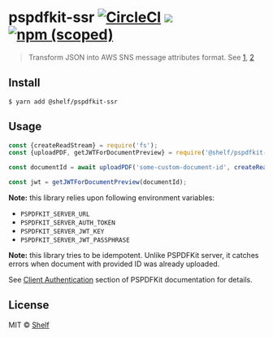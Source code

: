 # pspdfkit-ssr [![CircleCI](https://circleci.com/gh/shelfio/pspdfkit-ssr/tree/master.svg?style=svg)](https://circleci.com/gh/shelfio/pspdfkit-ssr/tree/master) ![](https://img.shields.io/badge/code_style-prettier-ff69b4.svg) [![npm (scoped)](https://img.shields.io/npm/v/@shelf/pspdfkit-ssr.svg)](https://www.npmjs.com/package/@shelf/pspdfkit-ssr)

> Transform JSON into AWS SNS message attributes format. See [1](https://docs.aws.amazon.com/sns/latest/dg/sns-message-attributes.html), [2](https://docs.aws.amazon.com/sns/latest/dg/sns-subscription-filter-policies.html)

## Install

```
$ yarn add @shelf/pspdfkit-ssr
```

## Usage

```js
const {createReadStream} = require('fs');
const {uploadPDF, getJWTForDocumentPreview} = require('@shelf/pspdfkit-ssr');

const documentId = await uploadPDF('some-custom-document-id', createReadStream('./file.pdf'));

const jwt = getJWTForDocumentPreview(documentId);
```

**Note:** this library relies upon following environment variables:

- `PSPDFKIT_SERVER_URL`
- `PSPDFKIT_SERVER_AUTH_TOKEN`
- `PSPDFKIT_SERVER_JWT_KEY`
- `PSPDFKIT_SERVER_JWT_PASSPHRASE`

**Note:** this library tries to be idempotent.
Unlike PSPDFKit server, it catches errors when document with provided ID was already uploaded.

See [Client Authentication](https://pspdfkit.com/guides/server/current/pspdfkit-server/client-authentication/)
section of PSPDFKit documentation for details.

## License

MIT © [Shelf](https://shelf.io)
